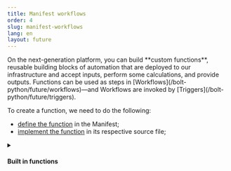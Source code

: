```yaml
---
title: Manifest workflows
order: 4
slug: manifest-workflows
lang: en
layout: future
---
```


<div class="section-content">
On the next-generation platform, you can build **custom functions**, reusable building blocks of automation that are deployed to our infrastructure and accept inputs, perform some calculations, and provide outputs. Functions can be used as steps in [Workflows](/bolt-python/future/workflows)&mdash;and Workflows are invoked by [Triggers](/bolt-python/future/triggers).

To create a function, we need to do the following:

- [define the function](#define) in the Manifest;
- [implement the function](#implement) in its respective source file;

</div>

<details class="secondary-wrapper" >
  
<summary class="section-head" markdown="0">
  <h4 class="section-head">Built in functions</h4>
</summary>

<div class="secondary-content">
Slack provides built in functions your work

</div>

```python
# Matches all modified messages
@app.event({
    "type": "message",
    "subtype": "message_changed"
})
def log_message_change(logger, event):
    user, text = event["user"], event["text"]
    logger.info(f"The user {user} changed the message to {text}")
```

</details>
